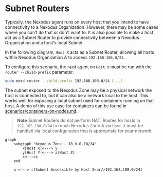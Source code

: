 # Subnet Routers

Typically, the Nexodus agent runs on every host that you intend to have connectivity to a Nexodus Organization. However, there may be some cases where you can't do that or don't want to. It is also possible to make a host act as a Subnet Router to provide connectivity between a Nexodus Organization and a host's local Subnet.

In the following diagram, `Host X` acts as a Subnet Router, allowing all hosts within Nexodus Organization A to access `192.168.100.0/24`.

To configure this scenario, the `nexd` agent on `Host X` must be run with the `router --child-prefix` parameter.

```sh
sudo nexd router --child-prefix 192.168.100.0/24 [...]
```

The subnet exposed to the Nexodus Zone may be a physical network the host is connected to, but it can also be a network local to the host. This works well for exposing a local subnet used for containers running on that host. A demo of this use case for containers can be found in [scenarios/containers-on-nodes.md](scenarios/containers-on-nodes.md).

> **Note**
> Subnet Routers do not perform NAT. Routes for hosts in `192.168.100.0/24` to reach Nexodus Zone A via `Host X` must be handled via local configuration that is appropriate for your network.

```mermaid
graph
    subgraph "Nexodus Zone - 10.0.0.10/24"
        x[Host X]<---> y
        y[Host Y]<---> z[Host Z]
        x<--->z
    end

    x <---> s[Subnet Accessible by Host X<br/>192.168.100.0/24]
```
